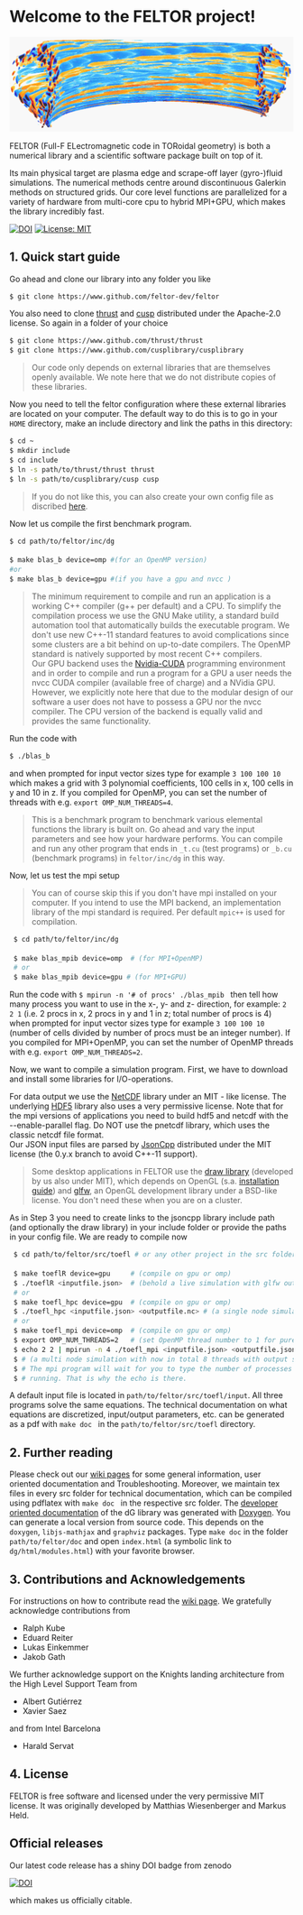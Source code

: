 # Welcome to the FELTOR project!

![3dsimulation](3dpic.jpg)

FELTOR (Full-F ELectromagnetic code in TORoidal geometry) is both a numerical library and a scientific software package built on top of it.

Its main physical target are plasma edge and scrape-off layer (gyro-)fluid simulations.
The numerical methods centre around discontinuous Galerkin methods on structured grids. 
Our core level functions are parallelized for a variety of hardware from multi-core cpu to hybrid MPI+GPU, which makes the library incredibly fast. 

[![DOI](https://zenodo.org/badge/14143578.svg)](https://zenodo.org/badge/latestdoi/14143578)
[![License: MIT](https://img.shields.io/badge/License-MIT-yellow.svg)](LICENSE)

## 1. Quick start guide
Go ahead and clone our library into any folder you like 
```sh
$ git clone https://www.github.com/feltor-dev/feltor
```
You also need to clone  [thrust]( https://github.com/thrust/thrust) and [cusp](https://github.com/cusplibrary/cusplibrary) distributed under the Apache-2.0 license. So again in a folder of your choice
```sh
$ git clone https://www.github.com/thrust/thrust
$ git clone https://www.github.com/cusplibrary/cusplibrary
```
> Our code only depends on external libraries that are themselves openly available. We note here that we do not distribute copies of these libraries.

Now you need to tell the feltor configuration where these external libraries are located on your computer. The default way to do this is to go in your `HOME` directory, make an include directory and link the paths in this directory:
 ```sh
 $ cd ~
 $ mkdir include
 $ cd include
 $ ln -s path/to/thrust/thrust thrust
 $ ln -s path/to/cusplibrary/cusp cusp
```
> If you do not like this, you can also create your own config file as discribed [here](https://github.com/feltor-dev/feltor/wiki/Configuration).

Now let us compile the first benchmark program. 
 

 ```sh
 $ cd path/to/feltor/inc/dg
 
 $ make blas_b device=omp #(for an OpenMP version)
 #or
 $ make blas_b device=gpu #(if you have a gpu and nvcc )
 ```
> The minimum requirement to compile and run an application is a working C++ compiler (g++ per default) and a CPU. 
> To simplify the compilation process we use the GNU Make utility, a standard build automation tool that automatically builds the executable program. 
> We don't use new C++-11 standard features to avoid complications since some clusters are a bit behind on up-to-date compilers.
> The OpenMP standard is natively supported by most recent C++ compilers.   
> Our GPU backend uses the [Nvidia-CUDA](https://developer.nvidia.com/cuda-zone) programming environment and in order to compile and run a program for a GPU a user needs the nvcc CUDA compiler (available free of charge) and a NVidia GPU. However, we explicitly note here that due to the modular design of our software a user does not have to possess a GPU nor the nvcc compiler. The CPU version of the backend is equally valid and provides the same functionality.


Run the code with 
```sh
$ ./blas_b 
```
and when prompted for input vector sizes type for example
`3 100 100 10`
which makes a grid with 3 polynomial coefficients, 100 cells in x, 100 cells in y and 10 in z. If you compiled for OpenMP, you can set the number of threads with e.g. `export OMP_NUM_THREADS=4`.
> This is a benchmark program to benchmark various elemental functions the library is built on. Go ahead and vary the input parameters and
see how your hardware performs. You can compile and run any other program that ends in `_t.cu` (test programs) or `_b.cu` (benchmark programs) in `feltor/inc/dg` in this way. 

Now, let us test the mpi setup 
> You can of course skip this if you don't have mpi installed on your computer.
> If you intend to use the MPI backend, an implementation library of the mpi standard is required. Per default `mpic++` is used for compilation.

```sh
 $ cd path/to/feltor/inc/dg
 
 $ make blas_mpib device=omp  # (for MPI+OpenMP)
 # or
 $ make blas_mpib device=gpu # (for MPI+GPU)
 ```
Run the code with
`$ mpirun -n '# of procs' ./blas_mpib `
then tell how many process you want to use in the x-, y- and z- direction, for example:
`2 2 1` (i.e. 2 procs in x, 2 procs in y and 1 in z; total number of procs is 4)
when prompted for input vector sizes type for example
`3 100 100 10` (number of cells divided by number of procs must be an integer number). If you compiled for MPI+OpenMP, you can set the number of OpenMP threads with e.g. `export OMP_NUM_THREADS=2`.

Now, we want to compile a simulation program. First, we have to download and install some libraries for I/O-operations.

For data output we use the [NetCDF](http://www.unidata.ucar.edu/software/netcdf/) library under an MIT - like license. The underlying [HDF5](https://www.hdfgroup.org/HDF5/) library also uses a very permissive license. Note that for the mpi versions of applications you need to build hdf5 and netcdf with the --enable-parallel flag. Do NOT use the pnetcdf library, which uses the classic netcdf file format.  
Our JSON input files are parsed by [JsonCpp](https://www.github.com/open-source-parsers/jsoncpp) distributed under the MIT license (the 0.y.x branch to avoid C++-11 support).     
> Some desktop applications in FELTOR use the [draw library]( https://github.com/mwiesenberger/draw) (developed by us also under MIT), which depends on OpenGL (s.a. [installation guide](http://en.wikibooks.org/wiki/OpenGL_Programming)) and [glfw](http://www.glfw.org), an OpenGL development library under a BSD-like license. You don't need these when you are on a cluster. 

 
As in Step 3 you need to create links to the jsoncpp library include path (and optionally the draw library) in your include folder or provide the paths in your config file. We are ready to compile now

```sh
 $ cd path/to/feltor/src/toefl # or any other project in the src folder
 
 $ make toeflR device=gpu     # (compile on gpu or omp)
 $ ./toeflR <inputfile.json>  # (behold a live simulation with glfw output on screen)
 # or
 $ make toefl_hpc device=gpu  # (compile on gpu or omp)
 $ ./toefl_hpc <inputfile.json> <outputfile.nc> # (a single node simulation with output stored in a file)
 # or
 $ make toefl_mpi device=omp  # (compile on gpu or omp)
 $ export OMP_NUM_THREADS=2   # (set OpenMP thread number to 1 for pure MPI) 
 $ echo 2 2 | mpirun -n 4 ./toefl_mpi <inputfile.json> <outputfile.json>
 $ # (a multi node simulation with now in total 8 threads with output stored in a file)
 $ # The mpi program will wait for you to type the number of processes in x and y direction before
 $ # running. That is why the echo is there. 
```
A default input file is located in `path/to/feltor/src/toefl/input`. All three programs solve the same equations. 
The technical documentation on what equations are discretized, 
input/output parameters, etc. can be generated as a pdf with 
`make doc ` in the `path/to/feltor/src/toefl` directory.

## 2. Further reading
Please check out our [wiki pages](https://github.com/feltor-dev/feltor/wiki) for some general information, user oriented documentation and Troubleshooting. 
Moreover, we maintain tex files in every src folder for technical documentation, 
 which can be compiled using pdflatex with 
`make doc ` in the respective src folder.
The [developer oriented documentation](http://feltor-dev.github.io/feltor/inc/dg/html/modules.html) of the dG library was generated with [Doxygen](http://www.doxygen.org). 
You can generate a local version from source code.
This depends on the `doxygen`, `libjs-mathjax` and `graphviz` packages.
Type `make doc` in the folder `path/to/feltor/doc` and open `index.html` (a symbolic link to `dg/html/modules.html`) with your favorite browser. 

## 3. Contributions and Acknowledgements
For instructions on how to contribute read the [wiki page](https://github.com/feltor-dev/feltor/wiki/Contributions).
We gratefully acknowledge contributions from 
- Ralph Kube
- Eduard Reiter
- Lukas Einkemmer
- Jakob Gath

We further acknowledge support on the Knights landing architecture from the High Level Support Team from 
- Albert Gutiérrez
- Xavier Saez

and from Intel Barcelona
- Harald Servat
## 4. License 
FELTOR is free software and licensed under the very permissive MIT license. It was originally developed by Matthias Wiesenberger and Markus Held.

## Official releases 
Our latest code release has a shiny DOI badge from zenodo

[![DOI](https://zenodo.org/badge/14143578.svg)](https://zenodo.org/badge/latestdoi/14143578)

which makes us officially citable.
